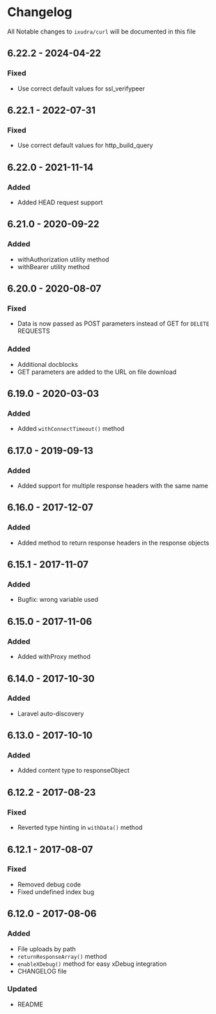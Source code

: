 # Changelog

All Notable changes to `ixudra/curl` will be documented in this file

## 6.22.2 - 2024-04-22
### Fixed
- Use correct default values for ssl_verifypeer

## 6.22.1 - 2022-07-31
### Fixed
- Use correct default values for http_build_query

## 6.22.0 - 2021-11-14
### Added
- Added HEAD request support

## 6.21.0 - 2020-09-22
### Added
- withAuthorization utility method
- withBearer utility method

## 6.20.0 - 2020-08-07
### Fixed
- Data is now passed as POST parameters instead of GET for `DELETE` REQUESTS

### Added
- Additional docblocks
- GET parameters are added to the URL on file download

## 6.19.0 - 2020-03-03
### Added
- Added `withConnectTimeout()` method

## 6.17.0 - 2019-09-13
### Added
- Added support for multiple response headers with the same name

## 6.16.0 - 2017-12-07
### Added
- Added method to return response headers in the response objects

## 6.15.1 - 2017-11-07
### Added
- Bugfix: wrong variable used

## 6.15.0 - 2017-11-06
### Added
- Added withProxy method

## 6.14.0 - 2017-10-30
### Added
- Laravel auto-discovery

## 6.13.0 - 2017-10-10
### Added
- Added content type to responseObject

## 6.12.2 - 2017-08-23
### Fixed
- Reverted type hinting in `withData()` method

## 6.12.1 - 2017-08-07
### Fixed
- Removed debug code
- Fixed undefined index bug

## 6.12.0 - 2017-08-06
### Added
- File uploads by path
- `returnResponseArray()` method
- `enableXDebug()` method for easy xDebug integration
- CHANGELOG file

### Updated
- README


